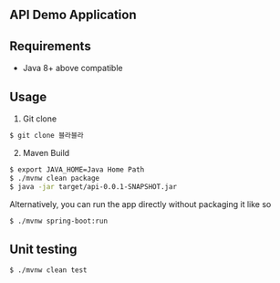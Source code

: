 ## API Demo Application


## Requirements
* Java 8+ above compatible

## Usage
1. Git clone
```bash
$ git clone 블라블라
```

2. Maven Build
```bash
$ export JAVA_HOME=Java Home Path
$ ./mvnw clean package
$ java -jar target/api-0.0.1-SNAPSHOT.jar
```

Alternatively, you can run the app directly without packaging it like so
```bash
$ ./mvnw spring-boot:run
```

## Unit testing
```bash
$ ./mvnw clean test
```


